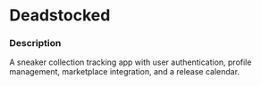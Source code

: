 # Deadstocked

### Description
A sneaker collection tracking app with user authentication, profile management, marketplace integration, and a release calendar.
